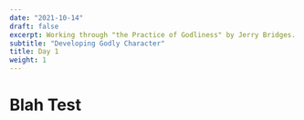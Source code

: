 ```yaml
---
date: "2021-10-14"
draft: false
excerpt: Working through "the Practice of Godliness" by Jerry Bridges.
subtitle: "Developing Godly Character"
title: Day 1
weight: 1
---
```


# Blah Test
